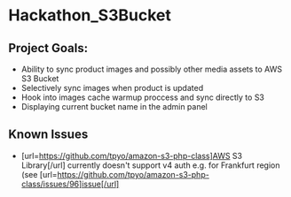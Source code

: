 # Hackathon_S3Bucket

## Project Goals:

* Ability to sync product images and possibly other media assets to AWS S3 Bucket
* Selectively sync images when product is updated
* Hook into images cache warmup proccess and sync directly to S3
* Displaying current bucket name in the admin panel

## Known Issues

* [url=https://github.com/tpyo/amazon-s3-php-class]AWS S3 Library[/url] currently doesn't support v4 auth e.g. for Frankfurt region (see [url=https://github.com/tpyo/amazon-s3-php-class/issues/96]issue[/url] 
